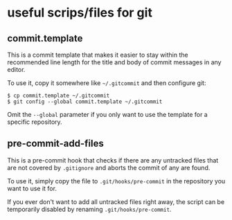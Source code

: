 
# useful scrips/files for git

## commit.template

This is a commit template that makes it easier to stay within the recommended line length for the title and body of commit messages in any editor.

To use it, copy it somewhere like `~/.gitcommit` and then configure git:

    $ cp commit.template ~/.gitcommit
    $ git config --global commit.template ~/.gitcommit

Omit the `--global` parameter if you only want to use the template for a specific repository.

## pre-commit-add-files

This is a pre-commit hook that checks if there are any untracked files that are not covered by `.gitignore` and aborts the commit of any are found.

To use it, simply copy the file to `.git/hooks/pre-commit` in the repository you want to use it for.

If you ever don't want to add all untracked files right away, the script can be temporarily disabled by renaming `.git/hooks/pre-commit`.
